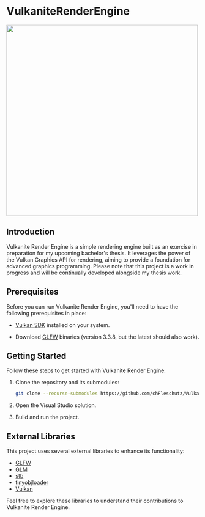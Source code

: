 # VulkaniteRenderEngine

<img src="https://upload.wikimedia.org/wikipedia/commons/3/30/Vulkan.svg" width="500"/>

## Introduction

Vulkanite Render Engine is a simple rendering engine built as an exercise in preparation for my upcoming bachelor's thesis. It leverages the power of the Vulkan Graphics API for rendering, aiming to provide a foundation for advanced graphics programming. Please note that this project is a work in progress and will be continually developed alongside my thesis work.

## Prerequisites

Before you can run Vulkanite Render Engine, you'll need to have the following prerequisites in place:

- [Vulkan SDK](https://vulkan.lunarg.com/) installed on your system.

- Download [GLFW](https://www.glfw.org/download.html) binaries (version 3.3.8, but the latest should also work).

## Getting Started

Follow these steps to get started with Vulkanite Render Engine:

1. Clone the repository and its submodules:

    ```bash
    git clone --recurse-submodules https://github.com/chFleschutz/VulkaniteRenderEngine.git
    ```

2. Open the Visual Studio solution.

4. Build and run the project.

## External Libraries

This project uses several external libraries to enhance its functionality:

- [GLFW](https://github.com/glfw/glfw)
- [GLM](https://github.com/g-truc/glm)
- [stb](https://github.com/nothings/stb)
- [tinyobjloader](https://github.com/tinyobjloader/tinyobjloader)
- [Vulkan](https://www.vulkan.org/)

Feel free to explore these libraries to understand their contributions to Vulkanite Render Engine.

